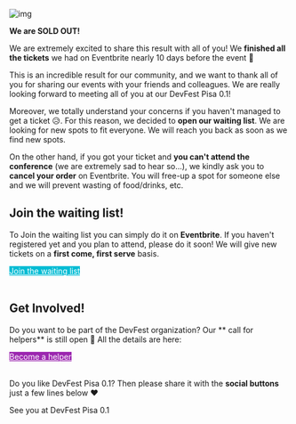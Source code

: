 ![img](https://pbs.twimg.com/media/DXM961IWsAAg6IQ.jpg)

**We are SOLD OUT!**

We are extremely excited to share this result with all of you! We **finished all the tickets** we had on Eventbrite nearly 10 days before the event 🎉

This is an incredible result for our community, and we want to thank all of you for sharing our events with your friends and colleagues. We are really looking forward to meeting all of you at our DevFest Pisa 0.1!

Moreover, we totally understand your concerns if you haven't managed to get a ticket 😥. For this reason, we decided to **open our waiting list**. We are looking for new spots to fit everyone. We will reach you back as soon as we find new spots.

On the other hand, if you got your ticket and **you can't attend the conference** (we are extremely sad to hear so...), we kindly ask you to **cancel your order** on Eventbrite. You will free-up a spot for someone else and we will prevent wasting of food/drinks, etc.

## Join the waiting list!

To Join the waiting list you can simply do it on **Eventbrite**. If you haven't registered yet and you plan to attend, please do it soon! We will give new tickets on a **first come, first serve** basis.

<div class="text-center">
<a href="http://bit.ly/dfpi17-tickets" target="_blank" class="style-scope header-content" style="color: white; ">
  <paper-button class="style-scope header-content x-scope paper-button-0" raised="" role="button" tabindex="0" animated="" aria-disabled="false" elevation="1" style="color: white; background: #00BCD4;">Join the waiting list</paper-button>
</a>
</div>
<br/>

## Get Involved!

Do you want to be part of the DevFest organization? Our ** call for  helpers** is still open 🤝 All the details are here:

<div class="text-center">
<a href="http://bit.ly/dfpi17-volunteer" target="_blank" class="style-scope header-content" style="color: white; ">
  <paper-button class="style-scope header-content x-scope paper-button-0" raised="" role="button" tabindex="0" animated="" aria-disabled="false" elevation="1" style="color: white; background: #9C27B0;">Become a helper</paper-button>
</a>
</div>
<br/>

Do you like DevFest Pisa 0.1? Then please share it with the **social buttons** just a few lines below ❤️

See you at DevFest Pisa 0.1